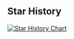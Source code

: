 ## Star History

[![Star History Chart](https://api.star-history.com/svg?repos=roc80/api-gateway-backend&type=Date)](https://www.star-history.com/#roc80/api-gateway-backend&Date)